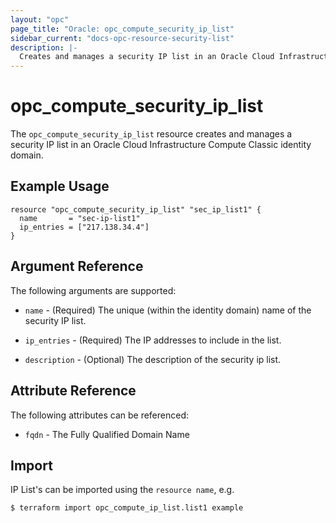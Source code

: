 ```yaml
---
layout: "opc"
page_title: "Oracle: opc_compute_security_ip_list"
sidebar_current: "docs-opc-resource-security-list"
description: |-
  Creates and manages a security IP list in an Oracle Cloud Infrastructure Compute Classic identity domain.
---
```


# opc\_compute\_security\_ip\_list

The ``opc_compute_security_ip_list`` resource creates and manages a security IP list in an Oracle Cloud Infrastructure Compute Classic identity domain.

## Example Usage

```hcl
resource "opc_compute_security_ip_list" "sec_ip_list1" {
  name       = "sec-ip-list1"
  ip_entries = ["217.138.34.4"]
}
```

## Argument Reference

The following arguments are supported:

* `name` - (Required) The unique (within the identity domain) name of the security IP list.

* `ip_entries` - (Required) The IP addresses to include in the list.

* `description` - (Optional) The description of the security ip list.

## Attribute Reference

The following attributes can be referenced:

* `fqdn` - The Fully Qualified Domain Name

## Import

IP List's can be imported using the `resource name`, e.g.

```shell
$ terraform import opc_compute_ip_list.list1 example
```
